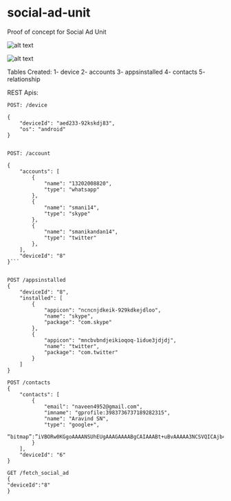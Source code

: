 social-ad-unit
==============

Proof of concept for Social Ad Unit



![alt text](https://raw2.github.com/smanikandan14/social-ad-unit/master/Snapshot1.png "")


![alt text](https://raw2.github.com/smanikandan14/social-ad-unit/master/Snapshot2.png "")

Tables Created:
1- device
2- accounts
3- appsinstalled
4- contacts
5- relationship

REST Apis:

```
POST: /device

{
    "deviceId": "aed233-92kskdj83",
    "os": "android"
}


POST: /account

{
    "accounts": [
        {
            "name": "13202008820",
            "type": "whatsapp"
        },
        {
            "name": "smani14",
            "type": "skype"
        },
        {
            "name": "smanikandan14",
            "type": "twitter"
        },
    ],
    "deviceId": "8"
}```


POST /appsinstalled
{
    "deviceId": "8", 
    "installed": [
        {
            "appicon": "ncncnjdkeik-929kdkejdloo", 
            "name": "skype", 
            "package": "com.skype"
        }, 
        {
            "appicon": "mncbvbndjeikioqoq-1idue3jdjdj", 
            "name": "twitter", 
            "package": "com.twitter"
        }
    ]
}

POST /contacts
{
    "contacts": [
        {
            "email": "naveen4952@gmail.com",
            "imname": "gprofile:3983736737189282315",
            "name": "Aravind SN",
            "type": "google+",
            “bitmap”:”iVBORw0KGgoAAAANSUhEUgAAAGAAAABgCAIAAABt+uBvAAAAA3NCSVQICAjb4U”
        }
    ],
    "deviceId": "6"
}

GET /fetch_social_ad
{
"deviceId":"8"
}
```


